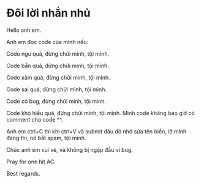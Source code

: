# Đôi lời nhắn nhủ

Hello anh em.

Anh em đọc code của mình nếu:

Code ngu quá, đừng chửi mình, tội mình.

Code bẩn quá, đừng chửi mình, tội mình.

Code xàm quá, đừng chửi mình, tội mình.

Code sai quá, đừng chửi mình, tội mình.

Code có  bug, đừng chửi mình, tội mình.

Code khó hiểu quá, đừng chửi mình, tội mình. Mình code không bao giờ có comment cho code ^^.

Anh em ctrl+C thì khi ctrl+V và submit đâu đó nhớ sửa tên biến, lỡ mình đang thi, nó bắt spam, tội mình.

Chúc anh em vui vẻ, và không bị ngập đầu vì bug.

Pray for one hit AC.

Best regards.
